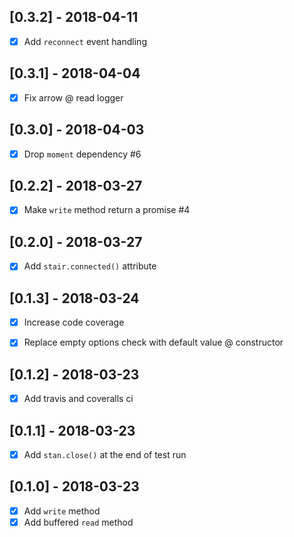 [0.3.2] - 2018-04-11
--------------------
- [x] Add `reconnect` event handling


[0.3.1] - 2018-04-04
--------------------
- [x] Fix arrow @ read logger


[0.3.0] - 2018-04-03
--------------------
- [x] Drop `moment` dependency #6


[0.2.2] - 2018-03-27
--------------------
- [x] Make `write` method return a promise #4


[0.2.0] - 2018-03-27
--------------------
- [x] Add `stair.connected()` attribute


[0.1.3] - 2018-03-24
--------------------
- [x] Increase code coverage
- [x] Replace empty options check with default value @ constructor


[0.1.2] - 2018-03-23
--------------------
- [x] Add travis and coveralls ci


[0.1.1] - 2018-03-23
--------------------
- [x] Add `stan.close()` at the end of test run


[0.1.0] - 2018-03-23
--------------------
- [x] Add `write` method
- [x] Add buffered `read` method
